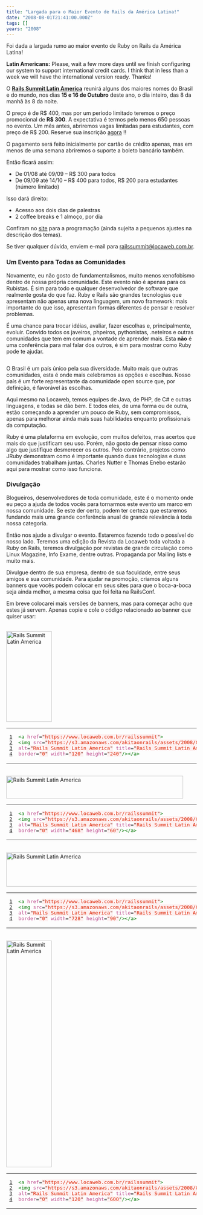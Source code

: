 ```yaml
---
title: "Largada para o Maior Evento de Rails da América Latina!"
date: "2008-08-01T21:41:00.000Z"
tags: []
years: "2008"
---
```


<p></p>
<div style="float: right; margin: 5px"><a href="http://www.locaweb.com.br/railssummit"><img src="http://s3.amazonaws.com/akitaonrails/assets/2008/8/1/120x240.gif" srcset="http://s3.amazonaws.com/akitaonrails/assets/2008/8/1/120x240.gif 2x" alt=""></a></div>
<p>Foi dada a largada rumo ao maior evento de Ruby on Rails da América Latina!</p>
<p><strong>Latin Americans:</strong> Please, wait a few more days until we finish configuring our system to support international credit cards. I think that in less than a week we will have the international version ready. Thanks!</p>
<p>O <a href="http://www.locaweb.com.br/railssummit"><strong>Rails Summit Latin America</strong></a> reunirá alguns dos maiores nomes do Brasil e do mundo, nos dias <strong>15 e 16 de Outubro</strong> deste ano, o dia inteiro, das 8 da manhã às 8 da noite.</p>
<p>O preço é de R$ 400, mas por um período limitado teremos o preço promocional de <strong>R$ 300</strong>. A expectativa é termos pelo menos 650 pessoas no evento. Um mês antes, abriremos vagas limitadas para estudantes, com preço de R$ 200. Reserve sua inscrição <a href="http://www.locaweb.com.br/railssummit">agora</a> !!</p>
<p>O pagamento será feito inicialmente por cartão de crédito apenas, mas em menos de uma semana abriremos o suporte a boleto bancário também.</p>
<p></p>
<p></p>
<p>Então ficará assim:</p>
<ul>
  <li>De 01/08 até 09/09 – R$ 300 para todos</li>
  <li>De 09/09 até 14/10 – R$ 400 para todos, R$ 200 para estudantes (número limitado)</li>
</ul>
<p>Isso dará direito:</p>
<ul>
  <li>Acesso aos dois dias de palestras</li>
  <li>2 coffee breaks e 1 almoço, por dia</li>
</ul>
<p>Confiram no <a href="https://www.locaweb.com.br/railssummit">site</a> para a programação (ainda sujeita a pequenos ajustes na descrição dos temas).</p>
<p>Se tiver qualquer dúvida, enviem e-mail para <a href="mailto:railssummit@locaweb.com.br">railssummit@locaweb.com.br</a>.</p>
<h3>Um Evento para Todas as Comunidades</h3>
<p>Novamente, eu não gosto de fundamentalismos, muito menos xenofobismo dentro de nossa própria comunidade. Este evento não é apenas para os Rubistas. É sim para todo e qualquer desenvolvedor de software que realmente gosta do que faz. Ruby e Rails são grandes tecnologias que apresentam não apenas uma nova linguagem, um novo framework: mais importante do que isso, apresentam formas diferentes de pensar e resolver problemas.</p>
<p>É uma chance para trocar idéias, avaliar, fazer escolhas e, principalmente, evoluir. Convido todos os javeiros, phpeiros, pythonistas, .neteiros e outras comunidades que tem em comum a vontade de aprender mais. Esta <strong>não</strong> é uma conferência para mal falar dos outros, é sim para mostrar como Ruby pode te ajudar.</p>
<p style="text-align: center; margin: 5px"><img src="https://s3.amazonaws.com/akitaonrails/assets/2008/8/1/saopaulo-brazil-marginal-pinheiros.jpg" srcset="https://s3.amazonaws.com/akitaonrails/assets/2008/8/1/saopaulo-brazil-marginal-pinheiros.jpg 2x" alt=""></p>
<p>O Brasil é um país único pela sua diversidade. Muito mais que outras comunidades, esta é onde mais celebramos as opções e escolhas. Nosso país é um forte representante da comunidade open source que, por definição, é favorável às escolhas.</p>
<p>Aqui mesmo na Locaweb, temos equipes de Java, de <span class="caps">PHP</span>, de C# e outras linguagens, e todas se dão bem. E todos eles, de uma forma ou de outra, estão começando a aprender um pouco de Ruby, sem compromissos, apenas para melhorar ainda mais suas habilidades enquanto profissionais da computação.</p>
<p>Ruby é uma plataforma em evolução, com muitos defeitos, mas acertos que mais do que justificam seu uso. Porém, não gosto de pensar nisso como algo que justifique desmerecer os outros. Pelo contrário, projetos como JRuby demonstram como é importante quando duas tecnologias e duas comunidades trabalham juntas. Charles Nutter e Thomas Enebo estarão aqui para mostrar como isso funciona.</p>
<h3>Divulgação</h3>
<p>Blogueiros, desenvolvedores de toda comunidade, este é o momento onde eu peço a ajuda de todos vocês para tornarmos este evento um marco em nossa comunidade. Se este der certo, podem ter certeza que estaremos fundando mais uma grande conferência anual de grande relevância à toda nossa categoria.</p>
<p>Então nos ajude a divulgar o evento. Estaremos fazendo todo o possível do nosso lado. Teremos uma edição da Revista da Locaweb toda voltada a Ruby on Rails, teremos divulgação por revistas de grande circulação como Linux Magazine, Info Exame, dentre outras. Propaganda por Mailing lists e muito mais.</p>
<p>Divulgue dentro de sua empresa, dentro de sua faculdade, entre seus amigos e sua comunidade. Para ajudar na promoção, criamos alguns banners que vocês podem colocar em seus sites para que o boca-a-boca seja ainda melhor, a mesma coisa que foi feita na RailsConf.</p>
<p>Em breve colocarei mais versões de banners, mas para começar acho que estes já servem. Apenas copie e cole o código relacionado ao banner que quiser usar:</p>
<p><a href="https://www.locaweb.com.br/railssummit"><br>
    <img src="https://s3.amazonaws.com/akitaonrails/assets/2008/8/1/120x240.gif" srcset="https://s3.amazonaws.com/akitaonrails/assets/2008/8/1/120x240.gif 2x" alt="Rails Summit Latin America" title="Rails Summit Latin America" border="0" width="120" height="240"></a></p>
<table class="CodeRay">
  <tbody>
    <tr>
      <td class="line-numbers" title="double click to toggle" ondblclick="with (this.firstChild.style) { display = (display == '') ? 'none' : '' }"><pre><a href="#n1" name="n1">1</a>
<a href="#n2" name="n2">2</a>
<a href="#n3" name="n3">3</a>
<a href="#n4" name="n4">4</a>
</pre>
      </td>
      <td class="code"><pre><span style="color:#070">&lt;a</span> <span style="color:#b48">href</span>=<span style="background-color:hsla(0,100%,50%,0.05)"><span style="color:#710">"</span><span style="color:#D20">https://www.locaweb.com.br/railssummit</span><span style="color:#710">"</span></span><span style="color:#070">&gt;</span>
<span style="color:#070">&lt;img</span> <span style="color:#b48">src</span>=<span style="background-color:hsla(0,100%,50%,0.05)"><span style="color:#710">"</span><span style="color:#D20">https://s3.amazonaws.com/akitaonrails/assets/2008/8/1/120x240.gif</span><span style="color:#710">"</span></span> 
<span style="color:#b48">alt</span>=<span style="background-color:hsla(0,100%,50%,0.05)"><span style="color:#710">"</span><span style="color:#D20">Rails Summit Latin America</span><span style="color:#710">"</span></span> <span style="color:#b48">title</span>=<span style="background-color:hsla(0,100%,50%,0.05)"><span style="color:#710">"</span><span style="color:#D20">Rails Summit Latin America</span><span style="color:#710">"</span></span> 
<span style="color:#b48">border</span>=<span style="background-color:hsla(0,100%,50%,0.05)"><span style="color:#710">"</span><span style="color:#D20">0</span><span style="color:#710">"</span></span> <span style="color:#b48">width</span>=<span style="background-color:hsla(0,100%,50%,0.05)"><span style="color:#710">"</span><span style="color:#D20">120</span><span style="color:#710">"</span></span> <span style="color:#b48">height</span>=<span style="background-color:hsla(0,100%,50%,0.05)"><span style="color:#710">"</span><span style="color:#D20">240</span><span style="color:#710">"</span></span><span style="color:#070">/&gt;</span><span style="color:#070">&lt;/a&gt;</span>
</pre>
      </td>
    </tr>
  </tbody>
</table>
<p><a href="https://www.locaweb.com.br/railssummit"><br>
    <img src="https://s3.amazonaws.com/akitaonrails/assets/2008/8/1/468x60.gif" srcset="https://s3.amazonaws.com/akitaonrails/assets/2008/8/1/468x60.gif 2x" alt="Rails Summit Latin America" title="Rails Summit Latin America" border="0" width="468" height="60"></a></p>
<table class="CodeRay">
  <tbody>
    <tr>
      <td class="line-numbers" title="double click to toggle" ondblclick="with (this.firstChild.style) { display = (display == '') ? 'none' : '' }"><pre><a href="#n1" name="n1">1</a>
<a href="#n2" name="n2">2</a>
<a href="#n3" name="n3">3</a>
<a href="#n4" name="n4">4</a>
</pre>
      </td>
      <td class="code"><pre><span style="color:#070">&lt;a</span> <span style="color:#b48">href</span>=<span style="background-color:hsla(0,100%,50%,0.05)"><span style="color:#710">"</span><span style="color:#D20">https://www.locaweb.com.br/railssummit</span><span style="color:#710">"</span></span><span style="color:#070">&gt;</span>
<span style="color:#070">&lt;img</span> <span style="color:#b48">src</span>=<span style="background-color:hsla(0,100%,50%,0.05)"><span style="color:#710">"</span><span style="color:#D20">https://s3.amazonaws.com/akitaonrails/assets/2008/8/1/468x60.gif</span><span style="color:#710">"</span></span> 
<span style="color:#b48">alt</span>=<span style="background-color:hsla(0,100%,50%,0.05)"><span style="color:#710">"</span><span style="color:#D20">Rails Summit Latin America</span><span style="color:#710">"</span></span> <span style="color:#b48">title</span>=<span style="background-color:hsla(0,100%,50%,0.05)"><span style="color:#710">"</span><span style="color:#D20">Rails Summit Latin America</span><span style="color:#710">"</span></span> 
<span style="color:#b48">border</span>=<span style="background-color:hsla(0,100%,50%,0.05)"><span style="color:#710">"</span><span style="color:#D20">0</span><span style="color:#710">"</span></span> <span style="color:#b48">width</span>=<span style="background-color:hsla(0,100%,50%,0.05)"><span style="color:#710">"</span><span style="color:#D20">468</span><span style="color:#710">"</span></span> <span style="color:#b48">height</span>=<span style="background-color:hsla(0,100%,50%,0.05)"><span style="color:#710">"</span><span style="color:#D20">60</span><span style="color:#710">"</span></span><span style="color:#070">/&gt;</span><span style="color:#070">&lt;/a&gt;</span>
</pre>
      </td>
    </tr>
  </tbody>
</table>
<p><a href="https://www.locaweb.com.br/railssummit"><br>
    <img src="https://s3.amazonaws.com/akitaonrails/assets/2008/8/1/728x90.jpg" srcset="https://s3.amazonaws.com/akitaonrails/assets/2008/8/1/728x90.jpg 2x" alt="Rails Summit Latin America" title="Rails Summit Latin America" border="0" width="728" height="90"></a></p>
<table class="CodeRay">
  <tbody>
    <tr>
      <td class="line-numbers" title="double click to toggle" ondblclick="with (this.firstChild.style) { display = (display == '') ? 'none' : '' }"><pre><a href="#n1" name="n1">1</a>
<a href="#n2" name="n2">2</a>
<a href="#n3" name="n3">3</a>
<a href="#n4" name="n4">4</a>
</pre>
      </td>
      <td class="code"><pre><span style="color:#070">&lt;a</span> <span style="color:#b48">href</span>=<span style="background-color:hsla(0,100%,50%,0.05)"><span style="color:#710">"</span><span style="color:#D20">https://www.locaweb.com.br/railssummit</span><span style="color:#710">"</span></span><span style="color:#070">&gt;</span>
<span style="color:#070">&lt;img</span> <span style="color:#b48">src</span>=<span style="background-color:hsla(0,100%,50%,0.05)"><span style="color:#710">"</span><span style="color:#D20">https://s3.amazonaws.com/akitaonrails/assets/2008/8/1/728x90.jpg</span><span style="color:#710">"</span></span> 
<span style="color:#b48">alt</span>=<span style="background-color:hsla(0,100%,50%,0.05)"><span style="color:#710">"</span><span style="color:#D20">Rails Summit Latin America</span><span style="color:#710">"</span></span> <span style="color:#b48">title</span>=<span style="background-color:hsla(0,100%,50%,0.05)"><span style="color:#710">"</span><span style="color:#D20">Rails Summit Latin America</span><span style="color:#710">"</span></span> 
<span style="color:#b48">border</span>=<span style="background-color:hsla(0,100%,50%,0.05)"><span style="color:#710">"</span><span style="color:#D20">0</span><span style="color:#710">"</span></span> <span style="color:#b48">width</span>=<span style="background-color:hsla(0,100%,50%,0.05)"><span style="color:#710">"</span><span style="color:#D20">728</span><span style="color:#710">"</span></span> <span style="color:#b48">height</span>=<span style="background-color:hsla(0,100%,50%,0.05)"><span style="color:#710">"</span><span style="color:#D20">90</span><span style="color:#710">"</span></span><span style="color:#070">/&gt;</span><span style="color:#070">&lt;/a&gt;</span>
</pre>
      </td>
    </tr>
  </tbody>
</table>
<p><a href="https://www.locaweb.com.br/railssummit"><br>
    <img src="https://s3.amazonaws.com/akitaonrails/assets/2008/8/1/120x600.jpg" srcset="https://s3.amazonaws.com/akitaonrails/assets/2008/8/1/120x600.jpg 2x" alt="Rails Summit Latin America" title="Rails Summit Latin America" border="0" width="120" height="600"></a></p>
<table class="CodeRay">
  <tbody>
    <tr>
      <td class="line-numbers" title="double click to toggle" ondblclick="with (this.firstChild.style) { display = (display == '') ? 'none' : '' }"><pre><a href="#n1" name="n1">1</a>
<a href="#n2" name="n2">2</a>
<a href="#n3" name="n3">3</a>
<a href="#n4" name="n4">4</a>
</pre>
      </td>
      <td class="code"><pre><span style="color:#070">&lt;a</span> <span style="color:#b48">href</span>=<span style="background-color:hsla(0,100%,50%,0.05)"><span style="color:#710">"</span><span style="color:#D20">https://www.locaweb.com.br/railssummit</span><span style="color:#710">"</span></span><span style="color:#070">&gt;</span>
<span style="color:#070">&lt;img</span> <span style="color:#b48">src</span>=<span style="background-color:hsla(0,100%,50%,0.05)"><span style="color:#710">"</span><span style="color:#D20">https://s3.amazonaws.com/akitaonrails/assets/2008/8/1/120x600.jpg</span><span style="color:#710">"</span></span> 
<span style="color:#b48">alt</span>=<span style="background-color:hsla(0,100%,50%,0.05)"><span style="color:#710">"</span><span style="color:#D20">Rails Summit Latin America</span><span style="color:#710">"</span></span> <span style="color:#b48">title</span>=<span style="background-color:hsla(0,100%,50%,0.05)"><span style="color:#710">"</span><span style="color:#D20">Rails Summit Latin America</span><span style="color:#710">"</span></span> 
<span style="color:#b48">border</span>=<span style="background-color:hsla(0,100%,50%,0.05)"><span style="color:#710">"</span><span style="color:#D20">0</span><span style="color:#710">"</span></span> <span style="color:#b48">width</span>=<span style="background-color:hsla(0,100%,50%,0.05)"><span style="color:#710">"</span><span style="color:#D20">120</span><span style="color:#710">"</span></span> <span style="color:#b48">height</span>=<span style="background-color:hsla(0,100%,50%,0.05)"><span style="color:#710">"</span><span style="color:#D20">600</span><span style="color:#710">"</span></span><span style="color:#070">/&gt;</span><span style="color:#070">&lt;/a&gt;</span>
</pre>
      </td>
    </tr>
  </tbody>
</table>
<p></p>